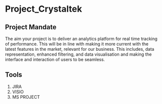 # Project_Crystaltek
## Project Mandate
The aim your project is to deliver an analytics platform for real time tracking of performance. This will be in line with making it more current with the latest features in the market, relevant for our business. This includes, data representation, enhanced filtering, and data visualisation and making the interface and interaction of users to be seamless.

## Tools
1. JIRA
2. VISIO
3. MS PROJECT

